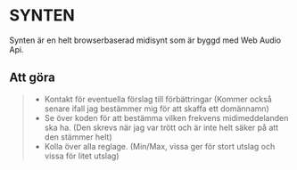 # SYNTEN

Synten är en helt browserbaserad midisynt som är byggd med Web Audio Api. 

## Att göra
> - Kontakt för eventuella förslag till förbättringar (Kommer också senare ifall jag bestämmer mig för att skaffa ett domännamn)
> - Se över koden för att bestämma vilken frekvens midimeddelanden ska ha. (Den skrevs när jag var trött och är inte helt säker på att den stämmer helt)
> - Kolla över alla reglage. (Min/Max, vissa ger för stort utslag och vissa för litet utslag)
